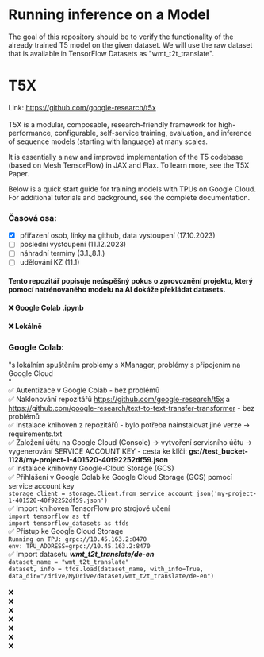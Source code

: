 # Running inference on a Model
The goal of this repository should be to verify the functionality of the already trained T5 model on the given dataset. We will use the raw dataset that is available in TensorFlow Datasets as "wmt_t2t_translate".

# T5X
Link: https://github.com/google-research/t5x </br>
</br>
T5X is a modular, composable, research-friendly framework for high-performance, configurable, self-service training, evaluation, and inference of sequence models (starting with language) at many scales.

It is essentially a new and improved implementation of the T5 codebase (based on Mesh TensorFlow) in JAX and Flax. To learn more, see the T5X Paper.

Below is a quick start guide for training models with TPUs on Google Cloud. For additional tutorials and background, see the complete documentation.


### Časová osa:
- [x] přiřazení osob, linky na github, data vystoupení (17.10.2023)
- [ ] poslední vystoupení (11.12.2023)
- [ ] náhradní termíny (3.1.,8.1.)
- [ ] udělování KZ (11.1)

#### Tento repozitář popisuje neúspěšný pokus o zprovoznění projektu, který pomocí natrénovaného modelu na AI dokáže překládat datasets.
 #### ❌ Google Colab .ipynb 
  #### ❌ Lokálně

### Google Colab:
"s lokálním spuštěním problémy s XManager, problémy s připojením na Google Cloud </br>"
  </br> ✅ Autentizace v Google Colab - bez problémů
 </br>  ✅ Naklonování repozitářů https://github.com/google-research/t5x a https://github.com/google-research/text-to-text-transfer-transformer - bez problémů
 </br>  ✅ Instalace knihoven z repozitářů - bylo potřeba nainstalovat jiné verze -> requirements.txt
 </br>  ✅ Založení účtu na Google Cloud (Console) -> vytvoření servisního účtu -> vygenerování SERVICE ACCOUNT KEY - cesta ke klíči: **gs://test_bucket-1128/my-project-1-401520-40f92252df59.json**
 </br>  ✅ Instalace knihovny Google-Cloud Storage (GCS)
 </br>  ✅ Přihlášení v Google Colab ke Google Cloud Storage (GCS) pomocí service account key</br>
           ```
            storage_client = storage.Client.from_service_account_json('my-project-1-401520-40f92252df59.json')
          ```
  </br> ✅ Import knihoven TensorFlow pro strojové učení</br>
    ```
        import tensorflow as tf
     ```
    </br> 
     ```
        import tensorflow_datasets as tfds
    ```
</br> ✅ Přístup ke Google Cloud Storage </br>
          ```
          Running on TPU: grpc://10.45.163.2:8470
          ```
          </br>
          ```
          env: TPU_ADDRESS=grpc://10.45.163.2:8470
          ```
</br> ✅ Import datasetu ***wmt_t2t_translate/de-en*** </br>
          ```
          dataset_name = "wmt_t2t_translate"
          ```
          </br>
          ```
          dataset, info = tfds.load(dataset_name, with_info=True, data_dir="/drive/MyDrive/dataset/wmt_t2t_translate/de-en")
          ```
          </br>
  </br> ❌
 </br> ❌
  </br> ❌
   </br> ❌
    </br> ❌
     </br> ❌
      </br> ❌

